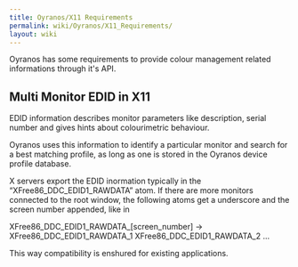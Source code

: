 ```yaml
---
title: Oyranos/X11 Requirements
permalink: wiki/Oyranos/X11_Requirements/
layout: wiki
---
```


Oyranos has some requirements to provide colour management related
informations through it's API.

Multi Monitor EDID in X11
-------------------------

EDID information describes monitor parameters like description, serial
number and gives hints about colourimetric behaviour.

Oyranos uses this information to identify a particular monitor and
search for a best matching profile, as long as one is stored in the
Oyranos device profile database.

X servers export the EDID inormation typically in the
“XFree86\_DDC\_EDID1\_RAWDATA” atom. If there are more monitors
connected to the root window, the following atoms get a underscore and
the screen number appended, like in

XFree86\_DDC\_EDID1\_RAWDATA\_\[screen\_number\] -&gt;
XFree86\_DDC\_EDID1\_RAWDATA\_1 XFree86\_DDC\_EDID1\_RAWDATA\_2 ...

This way compatibility is enshured for existing applications.
